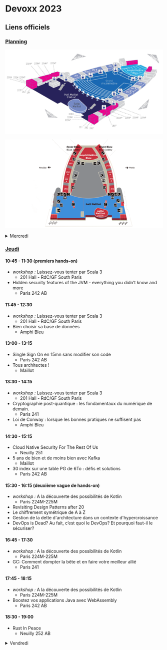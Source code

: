 # Devoxx 2023

## Liens officiels

### [Planning](https://cfp.devoxx.fr/2023/byday/wed)

![Plan 3F](/assets/Palais-des-Congres-de-Paris-Plan-3F.jpg)

![Plan Global](/assets/Palais-des-Congres-global-1-1536x865.png)

<details>
  <summary>Mercredi</summary>

### [Mercredi](https://cfp.devoxx.fr/2023/byday/wed) - Voici les conférences auxquelles j'ai assisté

#### 9:30 - 12:30
- Value types et Pattern matching : 1 partout, données au centre
  - Maillot

#### 13:30 - 16:30
- De Java à Scala 3, des lambdas à la programmation fonctionnelle: un code plus lisible, plus explicite, avec moins d'erreurs
  - Paris 241

#### 17:00 - 17:30
- SELECT "amazing_features" FROM "postgresql"
  - Amphi Bleu

#### 17:45 - 18:15
- Les secrets internes de Spring
  - Amphi Bleu

#### 18:30 - 19:00
- JKube remote-dev : coder avec tous vos micro-services du cloud ... en local !
  - Neuilly 252 AB
</details>



### [Jeudi](https://cfp.devoxx.fr/2023/byday/thu)

#### 10:45 - 11:30 (premiers hands-on)
- _workshop :_ Laissez-vous tenter par Scala 3
  - 201 Hall - RdC/GF South Paris
- Hidden security features of the JVM - everything you didn’t know and more
  - Paris 242 AB

#### 11:45 - 12:30
- _workshop :_ Laissez-vous tenter par Scala 3
  - 201 Hall - RdC/GF South Paris
- Bien choisir sa base de données
  - Amphi Bleu

#### 13:00 - 13:15
- Single Sign On en 15mn sans modifier son code
  - Paris 242 AB
- Tous architectes !
  - Maillot

#### 13:30 - 14:15
- _workshop :_ Laissez-vous tenter par Scala 3
  - 201 Hall - RdC/GF South Paris
- Cryptographie post-quantique : les fondamentaux du numérique de demain.
  - Paris 241
- Loi de Conway : lorsque les bonnes pratiques ne suffisent pas
  - Amphi Bleu

#### 14:30 - 15:15
- Cloud Native Security For The Rest Of Us
  - Neuilly 251
- 5 ans de bien et de moins bien avec Kafka
  - Maillot
- 30 index sur une table PG de 6To : défis et solutions
  - Paris 242 AB

#### 15:30 - 16:15 (deuxième vague de hands-on)
- _workshop :_ A la découverte des possibilités de Kotlin
  - Paris 224M-225M
- Revisiting Design Patterns after 20
- Le chiffrement symétrique de A à Z
- Gestion de la dette d'architecture dans un contexte d'hypercroissance
- DevOps is Dead? Au fait, c’est quoi le DevOps? Et pourquoi faut-il le sécuriser?

#### 16:45 - 17:30
- _workshop :_ A la découverte des possibilités de Kotlin
  - Paris 224M-225M
- GC: Comment dompter la bête et en faire votre meilleur allié
  - Paris 241

#### 17:45 - 18:15
- _workshop :_ A la découverte des possibilités de Kotlin
  - Paris 224M-225M
- Boostez vos applications Java avec WebAssembly
  - Paris 242 AB

#### 18:30 - 19:00
- Rust In Peace
  - Neuilly 252 AB

<details>
<summary>Vendredi</summary>

### [Vendredi](https://cfp.devoxx.fr/2023/byday/fri)

#### 10:15-10:45
- Programmation Concurrente et Asynchrone : Loom en Java 20 et 21
- Workshops
  - Testing in an Hexagone: MOB + DDD + TDD = TDDD
  - Quarkus, Micronaut et Spring Boot combattent dans le Cloud

#### 11:45-12:30
- Bootiful Spring Boot 3
- FoundationDB : le secret le mieux gardé des nouvelles architectures distribuées !
- Workshops
  - Testing in an Hexagone: MOB + DDD + TDD = TDDD
  - Quarkus, Micronaut et Spring Boot combattent dans le Cloud

#### 13:00-13:15
- Comment garder son job, quoi qu'il en coûte
- Le Maître du Donjon: Maîtriser la cybersécurité en créant des challenges CTF
- Workshops
  - Testing in an Hexagone: MOB + DDD + TDD = TDDD
  - Quarkus, Micronaut et Spring Boot combattent dans le Cloud

#### 13:30-14:15
- Docker au service du DevSecOps
- Le multi-tenancy chez Apache Kafka, navigation dans un sujet majeur
- Workshops
  - Testing in an Hexagone: MOB + DDD + TDD = TDDD
  - Quarkus, Micronaut et Spring Boot combattent dans le Cloud

#### 14:30-15:15
- 1, 2, 3 Quarkus!
- Profitez de PostgreSQL pour passer à la vitesse supérieure
- Des millions d’évènements par minute pendant une Coupe du Monde, même pas peur !

#### 15:30-16:15
- Voyage au centre de la Veille : Apprendre en continu avec sa veille technologique
- Ré-architecturer vos traitements batch avec Domain-Driven Design
- D'un tri naïf au natural language processing, trois ans d'optimisations de notre moteur de recherche

#### 16:45-17:30
- Tour d’horizon de la gestion de la concurrence dans différents langages
- Quoi de neuf dans CDI 4.0 ?
</details>